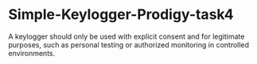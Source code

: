 # Simple-Keylogger-Prodigy-task4
A keylogger should only be used with explicit consent and for legitimate purposes, such as personal testing or authorized monitoring in controlled environments.
